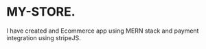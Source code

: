 # MY-STORE.
I have created and Ecommerce app using MERN stack and payment integration using stripeJS.

